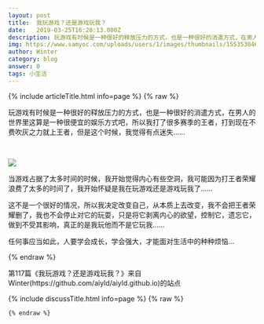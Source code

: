 ```yaml
---
layout: post
title:  我玩游戏？还是游戏玩我？
date:   2019-03-25T16:20:13.000Z
description: 玩游戏有时候是一种很好的释放压力的方式，也是一种很好的消遣方式，在男人的世界里这算是一种很便宜的娱乐方式吧，所以我打了很多赛季的王者，打到现在不费吹灰之力就上王...
img: https://www.samyoc.com/uploads/users/1/images/thumbnails/1553530461593.png
author: Winter
category: blog
answer: 0
tags: 小生活
---
```

<div class="article-root">
  <div class="article">
    {% include articleTitle.html info=page %}
    {% raw %}
    <div class="article-content"><p>玩游戏有时候是一种很好的释放压力的方式，也是一种很好的消遣方式，在男人的世界里这算是一种很便宜的娱乐方式吧，所以我打了很多赛季的王者，打到现在不费吹灰之力就上王者，但是这个时候，我觉得有点迷失&hellip;&hellip;</p>

<p>&nbsp;</p>

<p><img class="thumb-img" src="https://www.samyoc.com/uploads/users/1/images/1553530461593.png" style="max-width:100%" /></p>

<p>当游戏占据了太多时间的时候，我开始觉得内心有些空洞，我可能因为打王者荣耀浪费了太多的时间了，我开始怀疑是我在玩游戏还是游戏玩我了&hellip;&hellip;</p>

<p>这不是一个很好的情况，所以我决定改变自己，从本质上去改变，我不会把王者荣耀删了，我也不会停止对它的玩耍，只是将它剥离内心的欲望，控制它，遗忘它，做到不受其影响，真正的是我玩他而不是它玩我&hellip;&hellip;</p>

<p>任何事应当如此，人要学会成长，学会强大，才能面对生活中的种种烦恼&hellip;</p>
</div>
    {% endraw %}
  </div>
  <p class="winter_mark">第117篇《我玩游戏？还是游戏玩我？》来自Winter(https://github.com/aiyld/aiyld.github.io)的站点</p>
  <div class="discuss-wrapper">
    {% include discussTitle.html info=page %}
    {% raw %}
    
    {% endraw %}
  </div>
<div>
